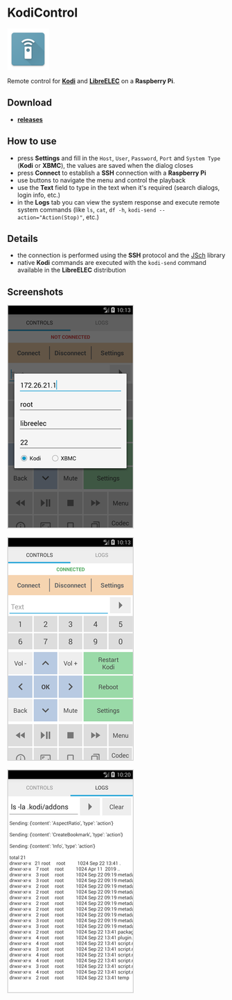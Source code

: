 
# KodiControl

![Icon](_img/icon2.png)

Remote control for [**Kodi**](https://kodi.tv) and [**LibreELEC**](https://libreelec.tv) on a **Raspberry Pi**.

## Download

- [**releases**](https://github.com/mortalis13/KodiControl-Android/releases)

## How to use

- press **Settings** and fill in the `Host`, `User`, `Password`, `Port` and `System Type` (**Kodi** or **XBMC**), the values are saved when the dialog closes
- press **Connect** to establish a **SSH** connection with a **Raspberry Pi**
- use buttons to navigate the menu and control the playback
- use the **Text** field to type in the text when it's required (search dialogs, login info, etc.)
- in the **Logs** tab you can view the system response and execute remote system commands (like `ls`, `cat`, `df -h`, `kodi-send --action="Action(Stop)"`, etc.)

## Details

- the connection is performed using the **SSH** protocol and the [JSch](http://www.jcraft.com/jsch) library
- native **Kodi** commands are executed with the `kodi-send` command available in the **LibreELEC** distribution

## Screenshots

![Image_1](_img/kodicontrol-1.png)<br><br>
![Image_2](_img/kodicontrol-2.png)<br><br>
![Image_2](_img/kodicontrol-3.png)<br><br>
